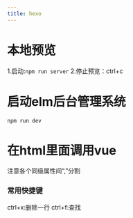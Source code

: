 ```yaml
---
title: hexo
---
```


# 本地预览
1.启动:`npm run server`
2.停止预览：ctrl+c

# 启动elm后台管理系统
`npm run dev`

# 在html里面调用vue
<script src="https://cdn.jsdelivr.net/npm/vue@2.6.14/dist/vue.js"></script>
注意各个同级属性间“,”分割

### 常用快捷键
ctrl+x:删除一行
ctrl+f:查找
